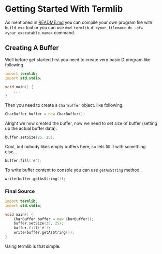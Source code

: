 # Getting Started With Termlib

As mentioned in [README.md](../README.md) you can compile your own program file with `build.exe` tool or you can use `dmd termlib.d <your_filename.d> -of=<your_executable_name>` command.

## Creating A Buffer

Well before get started first you need to create very basic D program like following.

```d
import termlib;
import std.stdio;

void main() {
	...
} 
```

Then you need to create a `CharBuffer` object. like following.

```d
CharBuffer buffer = new CharBuffer();
```

Alright we now created the buffer, now we need to set size of buffer (setting up the actual buffer data).

```d
buffer.setSize(25, 25);
```

Cool, but nobody likes empty buffers here, so lets fill it with something else...

```d
buffer.fill('#');
```

To write buffer content to console you can use `getAsString` method.

```d
write(buffer.getAsString());
```

### Final Source

```d
import termlib;
import std.stdio;

void main() {
	CharBuffer buffer = new CharBuffer();
	buffer.setSize(25, 25);
	buffer.fill('#');
	write(buffer.getAsString());
}
```

Using termlib is that simple.